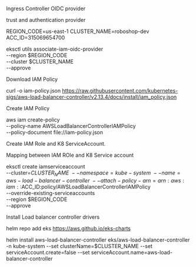 Ingress Controller
OIDC provider

trust and authentication provider

REGION_CODE=us-east-1 CLUSTER_NAME=roboshop-dev ACC_ID=315069654700

eksctl utils associate-iam-oidc-provider \
    --region $REGION_CODE \
    --cluster $CLUSTER_NAME \
    --approve

Download IAM Policy

curl -o iam-policy.json https://raw.githubusercontent.com/kubernetes-sigs/aws-load-balancer-controller/v2.13.4/docs/install/iam_policy.json

Create IAM Policy

aws iam create-policy \
    --policy-name AWSLoadBalancerControllerIAMPolicy \
    --policy-document file://iam-policy.json

Create IAM Role and K8 ServiceAccount.

Mapping between IAM ROle and K8 Service account

eksctl create iamserviceaccount \
--cluster=$CLUSTER_NAME \
--namespace=kube-system \
--name=aws-load-balancer-controller \
--attach-policy-arn=arn:aws:iam::$ACC_ID:policy/AWSLoadBalancerControllerIAMPolicy \
--override-existing-serviceaccounts \
--region $REGION_CODE \
--approve

Install Load balancer controller drivers

helm repo add eks https://aws.github.io/eks-charts

helm install aws-load-balancer-controller eks/aws-load-balancer-controller -n kube-system --set clusterName=$CLUSTER_NAME --set serviceAccount.create=false --set serviceAccount.name=aws-load-balancer-controller

